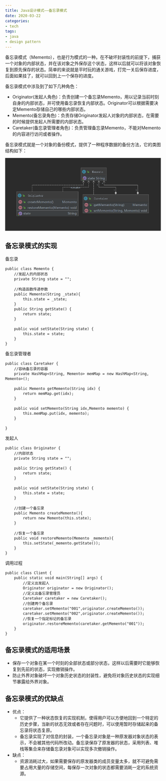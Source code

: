 ```yaml
---
title: Java设计模式——备忘录模式
date: 2020-03-22
categories:
- tech
tags:
- java
- design pattern
---
```


备忘录模式（Memento），也是行为模式的一种。在不破坏封装性的前提下，捕获一个对象的内部状态，并在该对象之外保存这个状态，这样以后就可以将该对象恢复到原先保存的状态。简单的来说就是平时玩的通关游戏，打完一关后保存进度，后面如果挂了，就可以回到上一个保存的进度。

<!-- more -->

备忘录模式中涉及到了如下几种角色：
+ Originator(发起人角色)：负责创建一个备忘录Memento，用以记录当前时刻自身的内部状态，并可使用备忘录恢复内部状态。Originator可以根据需要决定Memento存储自己的哪些内部状态。
+ Memento(备忘录角色)：负责存储Originator发起人对象的内部状态，在需要的时候提供发起人所需要的内部状态。
+ Caretaker(备忘录管理者角色)：负责管理备忘录Memento，不能对Memento的内容进行访问或者操作。

备忘录模式就是一个对象的备份模式，提供了一种程序数据的备份方法，它的类图结构如下：

![](/assets/upload/2020-03/1584872588.png)


## 备忘录模式的实现

备忘录
```
public class Memento {
	//发起人的内部状态
	private String state = "";
	
	//构造函数传递参数
	public Memento(String _state){
		this.state = _state;
	}
	public String getState() {
		return state;
	}

	public void setState(String state) {
		this.state = state;
	}
}
```

备忘录管理者
```
public class Caretaker {
	//容纳备忘录的容器
	private HashMap<String, Memento> memMap = new HashMap<String, Memento>();

	public Memento getMemento(String idx) {
		return memMap.get(idx);
	}

	public void setMemento(String idx,Memento memento) {
		this.memMap.put(idx, memento);
	}
	
}
```

发起人
```
public class Originator {
	//内部状态
	private String state = "";
	
	public String getState() {
		return state;
	}

	public void setState(String state) {
		this.state = state;
	}

	//创建一个备忘录
	public Memento createMemento(){
		return new Memento(this.state);
	}
	
	//恢复一个备忘录
	public void restoreMemento(Memento _memento){
		this.setState(_memento.getState());
	}
}
```

调用过程
```
public class Client {
	public static void main(String[] args) {
		//定义出发起人
		Originator originator = new Originator();
		//定义出备忘录管理员
		Caretaker caretaker = new Caretaker();
		//创建两个备忘录
		caretaker.setMemento("001",originator.createMemento());
		caretaker.setMemento("002",originator.createMemento());
		//恢复一个指定标记的备忘录
		originator.restoreMemento(caretaker.getMemento("001"));
	}
}
```

## 备忘录模式的适用场景 

+ 保存一个对象在某一个时刻的全部状态或部分状态，这样以后需要时它能够恢复到先前的状态，实现撤销操作。
+ 防止外界对象破坏一个对象历史状态的封装性，避免将对象历史状态的实现细节暴露给外界对象。

## 备忘录模式的优缺点

+ 优点：
    + 它提供了一种状态恢复的实现机制，使得用户可以方便地回到一个特定的历史步骤，当新的状态无效或者存在问题时，可以使用暂时存储起来的备忘录将状态复原。
    + 备忘录实现了对信息的封装，一个备忘录对象是一种原发器对象状态的表示，不会被其他代码所改动。备忘录保存了原发器的状态，采用列表、堆栈等集合来存储备忘录对象可以实现多次撤销操作。
+ 缺点：
    + 资源消耗过大，如果需要保存的原发器类的成员变量太多，就不可避免需要占用大量的存储空间，每保存一次对象的状态都需要消耗一定的系统资源。